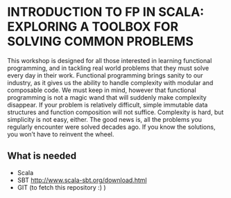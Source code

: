 # INTRODUCTION TO FP IN SCALA: EXPLORING A TOOLBOX FOR SOLVING COMMON PROBLEMS

This workshop is designed for all those interested in learning functional programming, and in tackling real world problems that they must solve every day in their work. Functional programming brings sanity to our industry, as it gives us the ability to handle complexity with modular and composable code. We must keep in mind, however that functional programming is not a magic wand that will suddenly make complexity disappear. If your problem is relatively difficult, simple immutable data structures and function composition will not suffice. Complexity is hard, but simplicity is not easy, either. The good news is, all the problems you regularly encounter were solved decades ago. If you know the solutions, you won’t have to reinvent the wheel.

## What is needed

* Scala
* SBT http://www.scala-sbt.org/download.html
* GIT (to fetch this repository :) )
